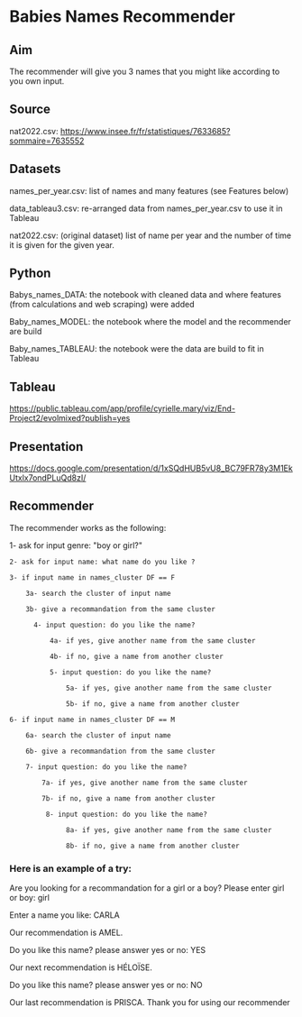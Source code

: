 # Babies Names Recommender

## Aim
The recommender will give you 3 names that you might like according to you own input.

## Source
nat2022.csv: https://www.insee.fr/fr/statistiques/7633685?sommaire=7635552

## Datasets
names_per_year.csv: list of names and many features (see Features below)

data_tableau3.csv: re-arranged data from names_per_year.csv to use it in Tableau

nat2022.csv: (original dataset) list of name per year and the number of time it is given for the given year.

## Python
Babys_names_DATA: the notebook with cleaned data and where features (from calculations and web scraping) were added

Baby_names_MODEL: the notebook where the model and the recommender are build

Baby_names_TABLEAU: the notebook were the data are build to fit in Tableau

## Tableau
https://public.tableau.com/app/profile/cyrielle.mary/viz/End-Project2/evolmixed?publish=yes

## Presentation
https://docs.google.com/presentation/d/1xSQdHUB5vU8_BC79FR78y3M1EkUtxlx7ondPLuQd8zI/ 

## Recommender
The recommender works as the following:

1- ask for input genre: "boy or girl?"
    
    2- ask for input name: what name do you like ?

    3- if input name in names_cluster DF == F
    
        3a- search the cluster of input name 
          
        3b- give a recommandation from the same cluster
          
          4- input question: do you like the name?
          
              4a- if yes, give another name from the same cluster
          
              4b- if no, give a name from another cluster 
          
              5- input question: do you like the name?
              
                  5a- if yes, give another name from the same cluster
          
                  5b- if no, give a name from another cluster 
          
    6- if input name in names_cluster DF == M
    
        6a- search the cluster of input name
          
        6b- give a recommandation from the same cluster
          
        7- input question: do you like the name?
          
            7a- if yes, give another name from the same cluster
          
            7b- if no, give a name from another cluster 
          
             8- input question: do you like the name?
              
                  8a- if yes, give another name from the same cluster
          
                  8b- if no, give a name from another cluster 


### Here is an example of a try:
Are you looking for a recommandation for a girl or a boy? Please enter girl or boy: girl

Enter a name you like: CARLA

Our recommendation is AMEL.

Do you like this name? please answer yes or no: YES

Our next recommendation is HÉLOÏSE.

Do you like this name? please answer yes or no: NO

Our last recommendation is PRISCA. Thank you for using our recommender

